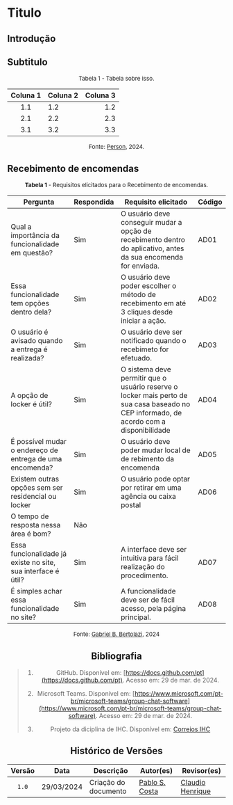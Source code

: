 # Titulo

## Introdução

## Subtitulo

<font size="2"><p style="text-align: center">Tabela 1 - Tabela sobre isso.</p></font>

<center>

| Coluna 1 | Coluna 2 | Coluna 3 |
|:--------:|----------|---------:|
|1.1|1.2|1.2|
|2.1|2.2|2.3|
|3.1|3.2|3.3|

</center>

<font size="2"><p style="text-align: center">Fonte: [Person](https://github.com/person), 2024.</p></font>

## Recebimento de encomendas

<center>
<font size="2"><p>
    <b>Tabela 1</b> - Requisitos elicitados para o Recebimento de encomendas.
</p></font>

| Pergunta| Respondida | Requisito elicitado | Código |
|-|-|-|-|
| Qual a importância da funcionalidade em questão? | Sim | O usuário deve conseguir mudar a opção de recebimento dentro do aplicativo, antes da sua encomenda for enviada. | AD01 |
| Essa funcionalidade tem opções dentro dela? | Sim | O usuário deve poder escolher o método de recebimento em até 3 cliques desde iniciar a ação. | AD02 | 
| O usuário é avisado quando a entrega é realizada? | Sim | O usuário deve ser notificado quando o recebimeto for efetuado. | AD03 |
| A opção de locker é útil?| Sim | O sistema deve permitir que o usuário reserve o locker mais perto de sua casa baseado no CEP informado, de acordo com a disponibilidade | AD04 |
| É possível mudar o endereço de entrega de uma encomenda? | Sim | O usuário deve poder mudar  local de de rebimento da encomenda | AD05 |
| Existem outras opções sem ser residencial ou locker | Sim | O usuário pode optar por retirar em uma agência ou caixa postal | AD06 |
| O tempo de resposta nessa área é bom? | Não |  |
| Essa funcionalidade já existe no site, sua interface é útil? | Sim | A interface deve ser intuitiva para fácil realização do procedimento. | AD07 |
| É simples achar essa funcionalidade no site? | Sim | A funcionalidade deve ser de fácil acesso, pela página principal. | AD08 |

<font size="2"><p style="text-align: center">Fonte: [Gabriel B. Bertolazi](https://github.com/Bertolazi), 2024 </p></font>

## Bibliografia

> 1. GitHub. Disponível em: [https://docs.github.com/pt](https://docs.github.com/pt). Acesso em: 29 de mar. de 2024.
>
> 2. Microsoft Teams. Disponível em: [https://www.microsoft.com/pt-br/microsoft-teams/group-chat-software](https://www.microsoft.com/pt-br/microsoft-teams/group-chat-software). Acesso em: 29 de mar. de 2024.
> 3. Projeto da diciplina de IHC. Disponível em: [Correios IHC](https://github.com/Interacao-Humano-Computador/2024.1-Correios)


## Histórico de Versões

| Versão | Data | Descrição | Autor(es) | Revisor(es) |
| :----: | :--: | --------- | ----------- | ------ |
| `1.0`  | 29/03/2024 | Criação do documento | [Pablo S. Costa](https://github.com/pabloheika)  | [Claudio Henrique](https://github.com/claudiohsc)  |


[ClaudioGH]: https://github.com/claudiohsc
[DaniloGH]: https://github.com/Danilo-Carvalho-Antunes
[EliasGH]: https://github.com/EliasOliver21
[GabrielBGH]: https://github.com/Bertolazi
[GabrielFGH]: https://github.com/MMcLovin
[PabloGH]: https://github.com/pabloheika
[RicardoGH]: https://www.github.com/avmricardo
